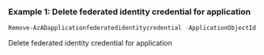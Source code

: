 ### Example 1: Delete federated identity credential for application
```powershell
Remove-AzADapplicationfederatedidentitycredential -ApplicationObjectId $appObjectId -Id $credentialId
```

Delete federated identity credential for application

